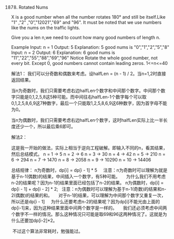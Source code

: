 
1878. Rotated Nums

X is a good number when all the number rotates 180° and still be itself.Like "1" ,"2" ,"0”,"12021","69" and "96". It must be noted that we use numbers like the nums on the traffic lights.

Give you a len n,we need to count how many good numbers of length n.

Example
Input: n = 1
Output: 5
Explanation: 5 good nums is "0","1","2","5","8"
Input: n = 2
Output: 6
Explanation: 6 good nums is "11","22","55","88","69","96"
Notice
Rotate the whole good number, not every bit.
Except 0, good numbers cannot contain leading zeros.
1<=n<=40


解法1：
我们可以分奇数和偶数来考虑。设halfLen = (n - 1) / 2。当n=1,2时直接返回结果。

当n为奇数时，我们只需要考虑右边halfLen个数字和中间那个数字。中间那个数字只能是0,1,2,5,8这5种可能。而中间往右halfLen-1个数字每个可以取0,1,2,5,8,6,9这7种数字，最后一个只能取1,2,5,8,6,9这6种数字，因为首字母不能为0。

当n为偶数时，我们只需要考虑右边halfLen个数字，这时halfLen实际上比一半长度还少一个，所以最后乘6即可。

解法2：

这是我一开始的做法，实际上相当于逆向工程破解。即输入不同的n，看其结果，然后总结模式。
n = 1 -> 5
n = 2 -> 6
n = 3 -> 30
n = 4 -> 42
n = 5 -> 210
n = 6 -> 294
n = 7 -> 1470
n = 8 -> 2058
n = 9 -> 10290
n = 10 -> 14406

总结规律：
n为奇数时，dp[i] = dp[i - 1] * 5   
 注意：n为奇数时可以理解为就是基于n-1(偶数)的结果，中间插入一个数字，有5种可能。
    为什么我们不用考虑n-2的结果呢？因为n-1的结果里面已经包括了n-2的结果。
n为偶数时，dp[i] = dp[i - 1] + dp[i - 2] * 2; 
  注意：n为偶数时可以理解为基于n-1(奇数)的结果和n-2(偶数)的结果的和。
    对于n-1的结果，可以理解为中间那个数字又重复一次，所以还是dp[i - 1]
    为什么还要考虑n-2的结果呢？因为dp[i]不能光由上面的dp[i-1]来，因为这种结果里面中间两个数字是一样的。
    我们还必须考虑中间两个数字不一样的情况。那么这种情况只可能是取69和96这两种情况了。这就是为什么还要加dp[i-2]*2。

 不过这个算法非常耗时，勉强能过。